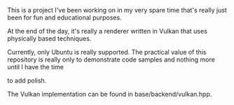 This is a project I've been working on in my very spare time that's really just been for fun and educational purposes.

At the end of the day, it's really a renderer written in Vulkan that uses physically based techniques.

Currently, only Ubuntu is really supported. The practical value of this repository is really only to demonstrate code samples and nothing more until I have the time

to add polish.

The Vulkan implementation can be found in base/backend/vulkan.hpp.